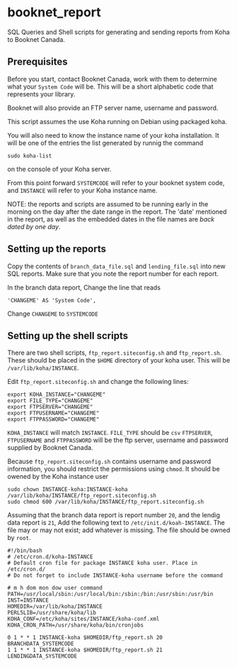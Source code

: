 # booknet_report

SQL Queries and Shell scripts for generating and sending reports from Koha to Booknet Canada.

## Prerequisites

Before you start, contact Booknet Canada, work with them to determine what your `System Code` will be. This will be a short alphabetic code that represents your library.

Booknet will also provide an FTP server name, username and password.

This script assumes the use Koha running on Debian using packaged koha.

You will also need to know the instance name of your koha installation. It will be one of the entries the list generated by runnig the command 

    sudo koha-list

on the console of your Koha server.

From this point forward `SYSTEMCODE` will refer to your booknet system code, and `INSTANCE` will refer to your Koha instance name.

NOTE: the reports and scripts are assumed to be running early in the morning on the day after the date range in the report. The 'date' mentioned in the report, as well as the embedded dates in the file names are _back dated by one day_.

## Setting up the reports

Copy the contents of `branch_data_file.sql` and `lending_file.sql` into new SQL reports. Make sure that you note the report number for each report.

In the branch data report, Change the line that reads
 
    'CHANGEME' AS 'System Code',

Change `CHANGEME` to `SYSTEMCODE`


## Setting up the shell scripts

There are two shell scripts, `ftp_report.siteconfig.sh` and `ftp_report.sh`. These should be placed in the `$HOME` directory of your koha user. This will be `/var/lib/koha/INSTANCE`.



Edit `ftp_report.siteconfig.sh` and change the following lines:

    export KOHA_INSTANCE="CHANGEME"
    export FILE_TYPE="CHANGEME"  
    export FTPSERVER="CHANGEME"
    export FTPUSERNAME="CHANGEME"
    export FTPPASSWORD="CHANGEME"


`KOHA_INSTANCE` will match `INSTANCE`.
`FILE_TYPE` should be `csv`
`FTPSERVER`, `FTPUSERNAME` and `FTPPASSWORD` will be the ftp server, username and password supplied by Booknet Canada.

Because `ftp_report.siteconfig.sh` contains username and password information, you should restrict the permissions using `chmod`. It should be owened by the Koha instance user

    sudo chown INSTANCE-koha:INSTANCE-koha /var/lib/koha/INSTANCE/ftp_report.siteconfig.sh
    sudo chmod 600 /var/lib/koha/INSTANCE/ftp_report.siteconfig.sh


Assuming that the branch data report is report number `20`, and the lendig data report is `21`, Add the following text to `/etc/init.d/koah-INSTANCE`. The file may or may not exist; add whatever is missing. The file should be owned by `root`.

    #!/bin/bash
    # /etc/cron.d/koha-INSTANCE
    # Default cron file for package INSTANCE koha user. Place in /etc/cron.d/
    # Do not forget to include INSTANCE-koha username before the command

    # m h dom mon dow user command
    PATH=/usr/local/sbin:/usr/local/bin:/sbin:/bin:/usr/sbin:/usr/bin
    INST=INSTANCE
    HOMEDIR=/var/lib/koha/INSTANCE
    PERL5LIB=/usr/share/koha/lib
    KOHA_CONF=/etc/koha/sites/INSTANCE/koha-conf.xml
    KOHA_CRON_PATH=/usr/share/koha/bin/cronjobs

    0 1 * * 1 INSTANCE-koha $HOMEDIR/ftp_report.sh 20 BRANCHDATA_SYSTEMCODE
    1 1 * * 1 INSTANCE-koha $HOMEDIR/ftp_report.sh 21 LENDINGDATA_SYSTEMCODE

